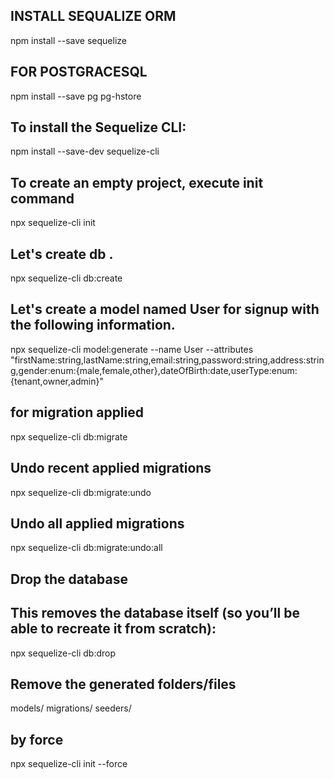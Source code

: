 
## INSTALL SEQUALIZE ORM
npm install --save sequelize

## FOR POSTGRACESQL
npm install --save pg pg-hstore

## To install the Sequelize CLI:
npm install --save-dev sequelize-cli

## To create an empty project, execute init command
npx sequelize-cli init

## Let's create db .
npx sequelize-cli db:create

## Let's create a model named User for signup with the following information.
npx sequelize-cli model:generate --name User --attributes "firstName:string,lastName:string,email:string,password:string,address:string,gender:enum:{male,female,other},dateOfBirth:date,userType:enum:{tenant,owner,admin}"

## for migration applied
npx sequelize-cli db:migrate

## Undo recent applied migrations
npx sequelize-cli db:migrate:undo

## Undo all applied migrations
npx sequelize-cli db:migrate:undo:all


## Drop the database
## This removes the database itself (so you’ll be able to recreate it from scratch):
npx sequelize-cli db:drop


## Remove the generated folders/files
models/
migrations/
seeders/

## by force
npx sequelize-cli init --force

